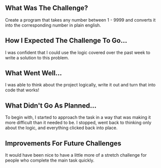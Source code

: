 ## What Was The Challenge?

Create a program that takes any number between 1 - 9999 and converts it into the corresponding number in plain english.

## How I Expected The Challenge To Go...

I was confident that I could use the logic covered over the past week to write a solution to this problem.

## What Went Well...

I was able to think about the project logically, write it out and turn that into code that works!

## What Didn't Go As Planned...

To begin with, I started to approach the task in a way that was making it more difficult than it needed to be. I stopped, went back to thinking only about the logic, and everything clicked back into place.

## Improvements For Future Challenges

It would have been nice to have a little more of a stretch challenge for people who complete the main task quickly.
